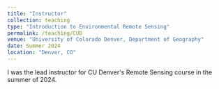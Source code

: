 ```yaml
---
title: "Instructor"
collection: teaching
type: "Introduction to Environmental Remote Sensing"
permalink: /teaching/CUD
venue: "University of Colorado Denver, Department of Geography"
date: Summer 2024
location: "Denver, CO"
---
```


I was the lead instructor for CU Denver's Remote Sensing course in the summer of 2024.
